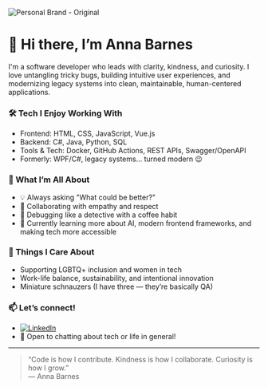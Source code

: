 ![Personal Brand - Original](https://github.com/user-attachments/assets/d8e1363d-3363-41c7-ac40-0fdc3b9fb878)

# 👋 Hi there, I’m Anna Barnes

I'm a software developer who leads with clarity, kindness, and curiosity. I love untangling tricky bugs, building intuitive user experiences, and modernizing legacy systems into clean, maintainable, human-centered applications.

### 🛠️ Tech I Enjoy Working With
- Frontend: HTML, CSS, JavaScript, Vue.js
- Backend: C#, Java, Python, SQL
- Tools & Tech: Docker, GitHub Actions, REST APIs, Swagger/OpenAPI
- Formerly: WPF/C#, legacy systems… turned modern 😉

### 🧭 What I’m All About
- 💡 Always asking "What could be better?"
- 🤝 Collaborating with empathy and respect
- 🐞 Debugging like a detective with a coffee habit
- 🌱 Currently learning more about AI, modern frontend frameworks, and making tech more accessible

### 🌈 Things I Care About
- Supporting LGBTQ+ inclusion and women in tech
- Work-life balance, sustainability, and intentional innovation
- Miniature schnauzers (I have three — they’re basically QA)

### 📫 Let’s connect!
- [![LinkedIn](https://img.shields.io/badge/LinkedIn-Profile-blue?logo=linkedin&logoColor=white)](https://www.linkedin.com/in/annabethbarnes)
- 💬 Open to chatting about tech or life in general!  

---

> “Code is how I contribute. Kindness is how I collaborate. Curiosity is how I grow.”  
> — Anna Barnes
